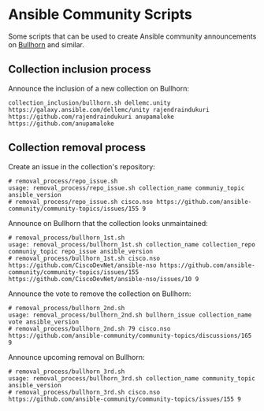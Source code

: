 # Ansible Community Scripts
Some scripts that can be used to create Ansible community announcements on [Bullhorn](https://github.com/ansible/community/wiki/News#the-bullhorn) and similar.

## Collection inclusion process
Announce the inclusion of a new collection on Bullhorn:

```shell
collection_inclusion/bullhorn.sh dellemc.unity https://galaxy.ansible.com/dellemc/unity rajendraindukuri https://github.com/rajendraindukuri anupamaloke https://github.com/anupamaloke
```

## Collection removal process
Create an issue in the collection's repository:

```shell
# removal_process/repo_issue.sh 
usage: removal_process/repo_issue.sh collection_name communiy_topic ansible_version
# removal_process/repo_issue.sh cisco.nso https://github.com/ansible-community/community-topics/issues/155 9
```

Announce on Bullhorn that the collection looks unmaintained:

```shell
# removal_process/bullhorn_1st.sh 
usage: removal_process/bullhorn_1st.sh collection_name collection_repo communiy_topic repo_issue ansible_version
# removal_process/bullhorn_1st.sh cisco.nso https://github.com/CiscoDevNet/ansible-nso https://github.com/ansible-community/community-topics/issues/155 https://github.com/CiscoDevNet/ansible-nso/issues/10 9
```

Announce the vote to remove the collection on Bullhorn:

```shell
# removal_process/bullhorn_2nd.sh 
usage: removal_process/bullhorn_2nd.sh bullhorn_issue collection_name vote ansible_version
# removal_process/bullhorn_2nd.sh 79 cisco.nso https://github.com/ansible-community/community-topics/discussions/165 9
```

Announce upcoming removal on Bullhorn:

```shell
# removal_process/bullhorn_3rd.sh 
usage: removal_process/bullhorn_3rd.sh collection_name community_topic ansible_version
# removal_process/bullhorn_3rd.sh cisco.nso https://github.com/ansible-community/community-topics/issues/155 9
```
